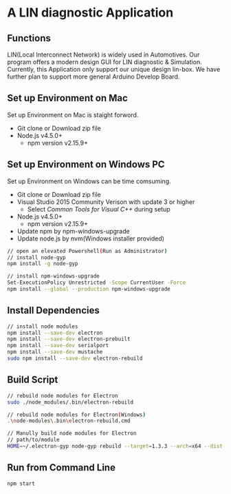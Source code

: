 # A LIN diagnostic Application

## Functions
LIN(Local Interconnect Network) is widely used in Automotives.
Our program offers a modern design GUI for LIN diagnostic & Simulation.
Currently, this Application only support our unique design lin-box.
We have further plan to support more general Arduino Develop Board.

## Set up Environment on Mac
Set up Environment on Mac is staight forword.
- Git clone or Download zip file
- Node.js v4.5.0+
    + npm version v2.15.9+

## Set up Environment on Windows PC
Set up Environment on Windows can be time comsuming.
- Git clone or Download zip file
- Visual Studio 2015 Community Verison with update 3 or higher
    + Select *Common Tools for Visual C++* during setup
- Node.js v4.5.0+
    + npm version v2.15.9+
- Update npm by npm-windows-upgrade
- Update node.js by nvm(Windows installer provided)

```bash
// open an elevated Powershell(Run as Administrator)
// install node-gyp
npm install -g node-gyp

// install npm-windows-upgrade
Set-ExecutionPolicy Unrestricted -Scope CurrentUser -Force
npm install --global --production npm-windows-upgrade

```

## Install Dependencies

```bash
// install node modules
npm install --save-dev electron
npm install --save-dev electron-prebuilt
npm install --save-dev serialport
npm install --save-dev mustache
sudo npm install --save-dev electron-rebuild
```

## Build Script

```bash
// rebuild node modules for Electron
sudo ./node_modules/.bin/electron-rebuild

// rebuild node modules for Electron(Windows)
.\node-modules\.bin\electron-rebuild.cmd

// Manully build node modules for Electron
// path/to/module
HOME=~/.electron-gyp node-gyp rebuild --target=1.3.3 --arch=x64 --dist-url=https://atom.io/download/atom-shell
```

## Run from Command Line
```bash
npm start
```